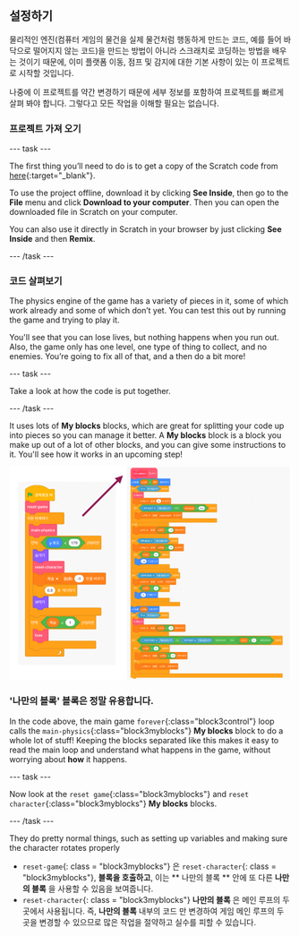 ## 설정하기

물리적인 엔진(컴퓨터 게임의 물건을 실제 물건처럼 행동하게 만드는 코드, 예를 들어 바닥으로 떨어지지 않는 코드)을 만드는 방법이 아니라 스크래치로 코딩하는 방법을 배우는 것이기 때문에, 이미 플랫폼 이동, 점프 및 감지에 대한 기본 사항이 있는 이 프로젝트로 시작할 것입니다.

나중에 이 프로젝트를 약간 변경하기 때문에 세부 정보를 포함하여 프로젝트를 빠르게 살펴 봐야 합니다. 그렇다고 모든 작업을 이해할 필요는 없습니다.

### 프로젝트 가져 오기

\--- task \---

The first thing you’ll need to do is to get a copy of the Scratch code from [here](https://scratch.mit.edu/projects/454114430){:target="_blank"}.

To use the project offline, download it by clicking **See Inside**, then go to the **File** menu and click **Download to your computer**. Then you can open the downloaded file in Scratch on your computer.

You can also use it directly in Scratch in your browser by just clicking **See Inside** and then **Remix**.

\--- /task \---

### 코드 살펴보기

The physics engine of the game has a variety of pieces in it, some of which work already and some of which don’t yet. You can test this out by running the game and trying to play it.

You'll see that you can lose lives, but nothing happens when you run out. Also, the game only has one level, one type of thing to collect, and no enemies. You’re going to fix all of that, and a then do a bit more!

\--- task \---

Take a look at how the code is put together.

\--- /task \---

It uses lots of **My blocks** blocks, which are great for splitting your code up into pieces so you can manage it better. A **My blocks** block is a block you make up out of a lot of other blocks, and you can give some instructions to it. You'll see how it works in an upcoming step!

![](images/setup2and3.png)

### '나만의 블록' 블록은 정말 유용합니다.

In the code above, the main game `forever`{:class="block3control"} loop calls the `main-physics`{:class="block3myblocks"} **My blocks** block to do a whole lot of stuff! Keeping the blocks separated like this makes it easy to read the main loop and understand what happens in the game, without worrying about **how** it happens.

\--- task \---

Now look at the `reset game`{:class="block3myblocks"} and `reset character`{:class="block3myblocks"} **My blocks** blocks.

\--- /task \---

They do pretty normal things, such as setting up variables and making sure the character rotates properly

- `reset-game`{: class = "block3myblocks"} 은 `reset-character`{: class = "block3myblocks"}, **블록을 호출하고**, 이는 ** 나만의 블록 ** 안에 또 다른 **나만의 블록** 을 사용할 수 있음을 보여줍니다.
- `reset-character`{: class = "block3myblocks"} **나만의 블록** 은 메인 루프의 두 곳에서 사용됩니다. 즉, **나만의 블록** 내부의 코드 만 변경하여 게임 메인 루프의 두 곳을 변경할 수 있으므로 많은 작업을 절약하고 실수를 피할 수 있습니다.